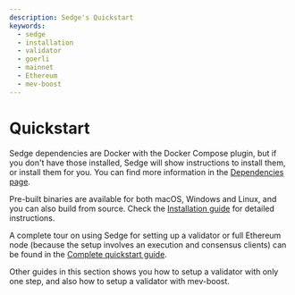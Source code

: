 ```yaml
---
description: Sedge's Quickstart
keywords:
  - sedge
  - installation
  - validator
  - goerli
  - mainnet
  - Ethereum
  - mev-boost
---
```


# Quickstart

Sedge dependencies are Docker with the Docker Compose plugin, but if you don't have those installed, Sedge will show instructions to install them, or install them for you. You can find more information in the [Dependencies page](quickstart/dependencies).

Pre-built binaries are available for both macOS, Windows and Linux, and you can also build from source. Check the [Installation guide](quickstart/install-guide) for detailed instructions.

A complete tour on using Sedge for setting up a validator or full Ethereum node (because the setup involves an execution and consensus clients) can be found in the [Complete quickstart guide](quickstart/complete-guide).

Other guides in this section shows you how to setup a validator with only one step, and also how to setup a validator with mev-boost.
